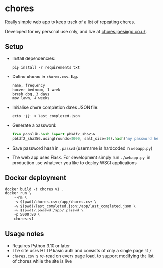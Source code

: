 # chores

Really simple web app to keep track of a list of repeating chores.

Developed for my personal use only, and live at
[chores.joesingo.co.uk](https://chores.joesingo.co.uk).

## Setup

- Install dependencies:
  ```shell
  pip install -r requirements.txt
  ```
- Define chores in `chores.csv`. E.g.
  ```csv
  name, frequency
  hoover bedroom, 1 week
  brush dog, 3 days
  mow lawn, 4 weeks
  ```
- Initialise chore completion dates JSON file:
  ```shell
  echo '{}' > last_completed.json
  ```
- Generate a password:

  ```python
  from passlib.hash import pbkdf2_sha256
  pbkdf2_sha256.using(rounds=8000, salt_size=10).hash("my password here")
  ```
- Save password hash in `.passwd` (username is hardcoded in `webapp.py`)
- The web app uses Flask. For development simply run `./webapp.py`; in
  production use whatever you like to deploy WSGI applications

## Docker deployment

```shell
docker build -t chores:v1 .
docker run \
    --rm \
    -v $(pwd)/chores.csv:/app/chores.csv \
    -v $(pwd)/last_completed.json:/app/last_completed.json \
    -v $(pwd)/.passwd:/app/.passwd \
    -p 5000:80 \
    chores:v1
```

## Usage notes

- Requires Python 3.10 or later
- The site uses HTTP basic auth and consists of only a single page at `/`
- `chores.csv` is re-read on every page load, to support modifying the list of
  chores while the site is live
